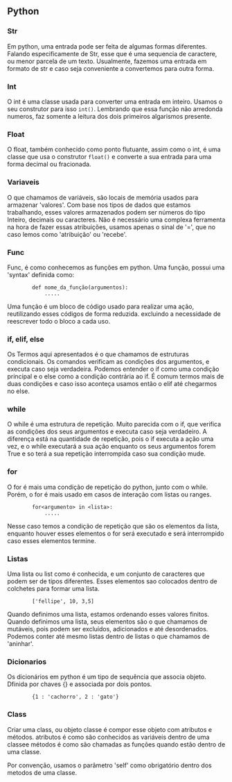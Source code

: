## Python

### Str

Em python, uma entrada pode ser feita de algumas formas diferentes. Falando especificamente de Str,
esse que é uma sequencia de caractere, ou menor parcela de um texto.
Usualmente, fazemos uma entrada em formato de str e caso seja conveniente a convertemos para outra forma.

### Int

O int é uma classe usada para converter uma entrada em inteiro. Usamos o seu construtor para isso `int()`.
Lembrando que essa função não arredonda numeros, faz somente a leitura dos dois primeiros algarismos presente.

### Float

O float, também conhecido como ponto flutuante, assim como o int, é uma classe que usa o construtor `float()`
e converte a sua entrada para uma forma decimal ou fracionada.

### Variaveis

O que chamamos de variáveis, são locais de memória usados para armazenar 'valores'.
Com base nos tipos de dados que estamos trabalhando, esses valores armazenados podem ser números do tipo
Inteiro, decimais ou caracteres.
Não é necessário uma complexa ferramenta na hora de fazer essas atribuições, usamos apenas o sinal de  '=',
que no caso lemos como 'atribuição' ou 'recebe'.

### Func

Func, é como conhecemos as funções em python. Uma função, possui uma 'syntax' definida como:

            def nome_da_função(argumentos):
                .....

Uma função é um bloco de código usado para realizar uma ação, reutilizando esses códigos de forma reduzida.
excluindo a necessidade de reescrever todo o bloco a cada uso.

### if, elif, else

Os Termos aqui apresentados é o que chamamos de estruturas condicionais. Os comandos verificam as condições dos argumentos, e executa caso seja verdadeira. Podemos entender o if como uma condição principal e o else como a condição contrária ao if. É comum termos mais de duas condições e caso isso aconteça usamos então o elif até chegarmos no else.

### while

O while é uma estrutura de repetição. Muito parecida com o if, que verifica as condições dos seus argumentos e executa caso seja verdadeiro. A diferença está na quantidade de repetição, pois o if executa a ação uma vez, e o while executará a sua ação enquanto os seus argumentos forem True e so terá a sua repetição interrompida caso sua condição mude.

### for

O for é mais uma condição de repetição do python, junto com o while. Porém, o for é mais usado em casos de interação com listas ou ranges.

            for<argumento> in <lista>:
                .....

Nesse caso temos a condição de repetição que são os elementos da lista, enquanto houver esses elementos o for será executado e será interrompido caso esses elementos termine.

### Listas

Uma lista ou list como é conhecida, e um conjunto de caracteres que podem ser de tipos diferentes. Esses elementos sao colocados dentro de colchetes para formar uma lista.

            ['fellipe', 10, 3,5]

Quando definimos uma lista, estamos ordenando esses valores finitos. Quando definimos uma lista, seus elementos são o que chamamos de mutáveis, pois podem ser excluídos, adicionados e até desordenados. Podemos conter até mesmo listas dentro de listas o que chamamos de 'aninhar'.

### Dicionarios

Os dicionários em python é um tipo de sequência que associa objeto. Dfinida por chaves {} e associada por dois pontos.

            {1 : 'cachorro', 2 : 'gato'}

### Class

Criar uma class, ou objeto classe é compor esse objeto com atributos e métodos. atributos é como são conhecidos as variáveis dentro de uma classee métodos é como são chamadas as funções quando estão dentro de uma classe.

Por convenção, usamos o parâmetro 'self' como obrigatório dentro dos metodos de uma classe.
